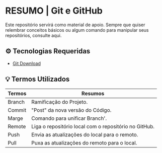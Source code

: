 # RESUMO | Git e GitHub

Este repositório servirá como material de apoio. Sempre que quiser relembrar conceitos básicos ou algum comando para manipular seus repositórios, consulte aqui.

## ⚙ Tecnologias Requeridas
- [Git Download](https://git-scm.com/downloads)

## 💡 Termos Utilizados

| Termos | Resumos |
|-----|----------|
Branch | Ramificação do Projeto. |
Commit | "Post" da nova versão do Código. |
Marge | Comando para unificar Branch'. |
Remote | Liga o repositório local com o repositório no GitHub. |
Push | Envia as atualizações do local para o remoto. |
Pull | Puxa as atualizações do remoto para o local. |